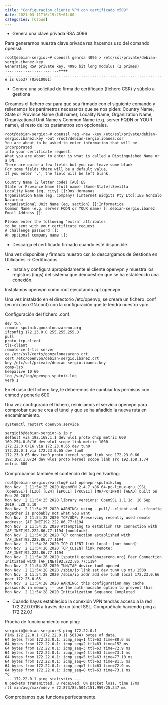 ```yaml
---
title: "Configuracion cliente VPN con certificado x509"
date: 2021-03-11T16:19:25+01:00
categories: [Cloud]
---
```


* Genera una clave privada RSA 4096

Para generarnos nuestra clave privada rsa hacemos uso del comando openssl:

~~~
root@debian-sergio:~# openssl genrsa 4096 > /etc/ssl/private/debian-sergio.ibanez.key
Generating RSA private key, 4096 bit long modulus (2 primes)
........................++++
.....................................................................................................................................................................................................................................................................................................................................................................................................................++++
e is 65537 (0x010001)
~~~

* Genera una solicitud de firma de certificado (fichero CSR) y súbelo a gestiona

Creamos el fichero csr para que sea firmado con el siguiente comando y rellenamos los parámetros necesarios que se nos piden: Country Name,  State or Province Name (full name), Locality Name, Organization Name, Organizational Unit Name y Common Name (e.g. server FQDN or YOUR name), el resto de los parámetros son opcionales.

~~~
root@debian-sergio:~# openssl req -new -key /etc/ssl/private/debian-sergio.ibanez.key -out /root/debian-sergio.ibanez.csr
You are about to be asked to enter information that will be incorporated
into your certificate request.
What you are about to enter is what is called a Distinguished Name or a DN.
There are quite a few fields but you can leave some blank
For some fields there will be a default value,
If you enter '.', the field will be left blank.
-----
Country Name (2 letter code) [AU]:ES
State or Province Name (full name) [Some-State]:Sevilla
Locality Name (eg, city) []:Dos Hermanas
Organization Name (eg, company) [Internet Widgits Pty Ltd]:IES Gonzalo Nazareno
Organizational Unit Name (eg, section) []:Informatica
Common Name (e.g. server FQDN or YOUR name) []:debian-sergio.ibanez
Email Address []:

Please enter the following 'extra' attributes
to be sent with your certificate request
A challenge password []:
An optional company name []:
~~~

* Descarga el certificado firmado cuando esté disponible

Una vez disponible y firmado nuestro csr, lo descargamos de Gestiona en Utilidades -> Certificados

* Instala y configura apropiadamente el cliente openvpn y muestra los registros (logs) del sistema que demuestren que se ha establecido una conexión.

Instalamos openvpn como root ejecutando apt openvpn

Una vez instalado en el directorio /etc/openvp, se creara un fichero .conf (en mi caso GN.conf) con la configuración que te tendrá nuestro vpn:

Configuración del fichero .conf:

~~~
dev tun
remote sputnik.gonzalonazareno.org
ifconfig 172.23.0.0 255.255.255.0
pull
proto tcp-client
tls-client
remote-cert-tls server
ca /etc/ssl/certs/gonzalonazareno.crt
cert /etc/openvpn/debian-sergio.ibanez.crt
key /etc/ssl/private/debian-sergio.ibanez.key
comp-lzo
keepalive 10 60
log /var/log/openvpn-sputnik.log
verb 1
~~~

En el caso del fichero.key, le deberemos de cambiar los permisos con chmod y ponerle 600 

Una vez configurado el fichero, reiniciamos el servicio openvpn para comprobar que se crea el túnel y que se ha añadido la nueva ruta en encaminamiento.

~~~
systemctl restart openvpn.service
~~~

~~~
sergioib@debian-sergio:~$ ip r
default via 192.168.1.1 dev wlo1 proto dhcp metric 600 
169.254.0.0/16 dev wlo1 scope link metric 1000 
172.22.0.0/16 via 172.23.0.65 dev tun0 
172.23.0.1 via 172.23.0.65 dev tun0 
172.23.0.65 dev tun0 proto kernel scope link src 172.23.0.66 
192.168.1.0/24 dev wlo1 proto kernel scope link src 192.168.1.74 metric 600 
~~~

Comprobamos también el contenido del log en /var/log:

~~~
root@debian-sergio:/var/log# cat openvpn-sputnik.log 
Mon Nov  2 11:54:25 2020 OpenVPN 2.4.7 x86_64-pc-linux-gnu [SSL (OpenSSL)] [LZO] [LZ4] [EPOLL] [PKCS11] [MH/PKTINFO] [AEAD] built on Feb 20 2019
Mon Nov  2 11:54:25 2020 library versions: OpenSSL 1.1.1d  10 Sep 2019, LZO 2.10
Mon Nov  2 11:54:25 2020 WARNING: using --pull/--client and --ifconfig together is probably not what you want
Mon Nov  2 11:54:25 2020 TCP/UDP: Preserving recently used remote address: [AF_INET]92.222.86.77:1194
Mon Nov  2 11:54:25 2020 Attempting to establish TCP connection with [AF_INET]92.222.86.77:1194 [nonblock]
Mon Nov  2 11:54:26 2020 TCP connection established with [AF_INET]92.222.86.77:1194
Mon Nov  2 11:54:26 2020 TCP_CLIENT link local: (not bound)
Mon Nov  2 11:54:26 2020 TCP_CLIENT link remote: [AF_INET]92.222.86.77:1194
Mon Nov  2 11:54:26 2020 [sputnik.gonzalonazareno.org] Peer Connection Initiated with [AF_INET]92.222.86.77:1194
Mon Nov  2 11:54:28 2020 TUN/TAP device tun0 opened
Mon Nov  2 11:54:28 2020 /sbin/ip link set dev tun0 up mtu 1500
Mon Nov  2 11:54:28 2020 /sbin/ip addr add dev tun0 local 172.23.0.66 peer 172.23.0.65
Mon Nov  2 11:54:28 2020 WARNING: this configuration may cache passwords in memory -- use the auth-nocache option to prevent this
Mon Nov  2 11:54:28 2020 Initialization Sequence Completed
~~~

* Cuando hayas establecido la conexión VPN tendrás acceso a la red 172.22.0.0/16 a través de un túnel SSL. Compruébalo haciendo ping a 172.22.0.1

Prueba de funcionamiento con ping:

~~~
sergioib@debian-sergio:~$ ping 172.22.0.1
PING 172.22.0.1 (172.22.0.1) 56(84) bytes of data.
64 bytes from 172.22.0.1: icmp_seq=1 ttl=63 time=80.6 ms
64 bytes from 172.22.0.1: icmp_seq=2 ttl=63 time=152 ms
64 bytes from 172.22.0.1: icmp_seq=3 ttl=63 time=72.9 ms
64 bytes from 172.22.0.1: icmp_seq=4 ttl=63 time=73.1 ms
64 bytes from 172.22.0.1: icmp_seq=5 ttl=63 time=77.10 ms
64 bytes from 172.22.0.1: icmp_seq=6 ttl=63 time=81.5 ms
64 bytes from 172.22.0.1: icmp_seq=7 ttl=63 time=72.9 ms
64 bytes from 172.22.0.1: icmp_seq=8 ttl=63 time=73.1 ms
^C
--- 172.22.0.1 ping statistics ---
8 packets transmitted, 8 received, 0% packet loss, time 17ms
rtt min/avg/max/mdev = 72.873/85.504/151.959/25.347 ms
~~~

Comprobamos que funciona perfectamente.